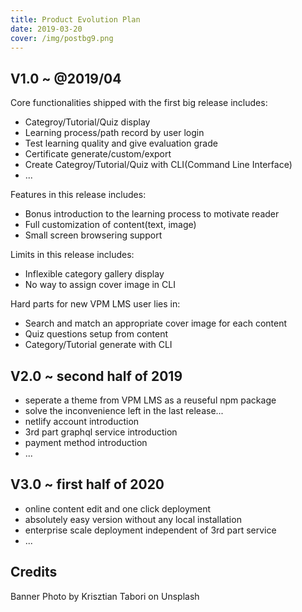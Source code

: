 ```yaml
---
title: Product Evolution Plan
date: 2019-03-20
cover: /img/postbg9.png
---
```


## V1.0 ~ @2019/04

Core functionalities shipped with the first big release includes:

* Categroy/Tutorial/Quiz display
* Learning process/path record by user login
* Test learning quality and give evaluation grade
* Certificate generate/custom/export
* Create Categroy/Tutorial/Quiz with CLI(Command Line Interface)
* ...


Features in this release includes:

* Bonus introduction to the learning process to motivate reader
* Full customization of content(text, image)
* Small screen browsering support


Limits in this release includes:

* Inflexible category gallery display
* No way to assign cover image in CLI


Hard parts for new VPM LMS user lies in:

* Search and match an appropriate cover image for each content
* Quiz questions setup from content
* Category/Tutorial generate with CLI


## V2.0 ~ second half of 2019

* seperate a theme from VPM LMS as a reuseful npm package
* solve the inconvenience left in the last release...
* netlify account introduction
* 3rd part graphql service introduction
* payment method introduction
* ...

## V3.0 ~ first half of 2020

* online content edit and one click deployment
* absolutely easy version without any local installation
* enterprise scale deployment independent of 3rd part service
* ...

## Credits

Banner Photo by Krisztian Tabori on Unsplash